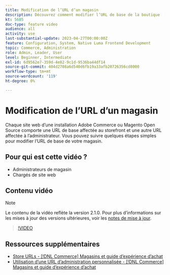 ```yaml
---
title: Modification de l’URL d’un magasin
description: Découvrez comment modifier l’URL de base de la boutique  [!DNL Commerce] dans l’Admin.
kt: 5605
doc-type: feature video
audience: all
activity: use
last-substantial-update: 2023-04-27T00:00:00Z
feature: Configuration, System, Native Luma Frontend Development
topic: Commerce, Administration
role: Admin, Leader, User
level: Beginner, Intermediate
exl-id: 6d9562e7-359d-4e82-9c1d-9536ba44df14
source-git-commit: 404d2708a6d540d6fb19a33afb20726356cd8000
workflow-type: tm+mt
source-wordcount: '119'
ht-degree: 0%

---
```


# Modification de l’URL d’un magasin

Chaque site web d’une installation Adobe Commerce ou Magento Open Source comporte une URL de base affectée au storefront et une autre URL affectée à l’administrateur. Vous pouvez suivre quelques étapes simples pour modifier l’URL de base de votre magasin.

## Pour qui est cette vidéo ?

- Administrateurs de magasin
- Chargés de site web

## Contenu vidéo

>[!NOTE]
>
>Le contenu de la vidéo reflète la version 2.1.0. Pour plus d’informations sur les mises à jour des versions ultérieures, voir les [notes de mise à jour](https://experienceleague.adobe.com/docs/commerce-operations/release/notes/overview.html?lang=fr).

>[!VIDEO](https://video.tv.adobe.com/v/35488?quality=12&learn=on)

## Ressources supplémentaires

- [Store URLs - [!DNL Commerce] Magasins et guide d’expérience d’achat](https://experienceleague.adobe.com/docs/commerce-admin/stores-sales/site-store/store-urls.html?lang=fr)
- [Utilisation d’une URL d’administration personnalisée - [!DNL Commerce] Magasins et guide d’expérience d’achat](https://experienceleague.adobe.com/docs/commerce-admin/stores-sales/site-store/store-urls.html?lang=fr#use-a-custom-admin-url)
